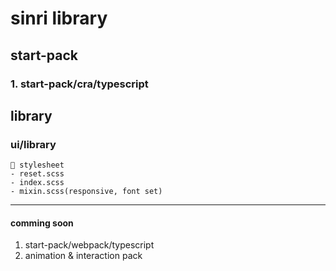 # sinri library 

## start-pack
### 1. start-pack/cra/typescript

## library
### ui/library
```
🦄️ stylesheet
- reset.scss
- index.scss
- mixin.scss(responsive, font set)
```
---
#### comming soon
1. start-pack/webpack/typescript  
2. animation & interaction pack